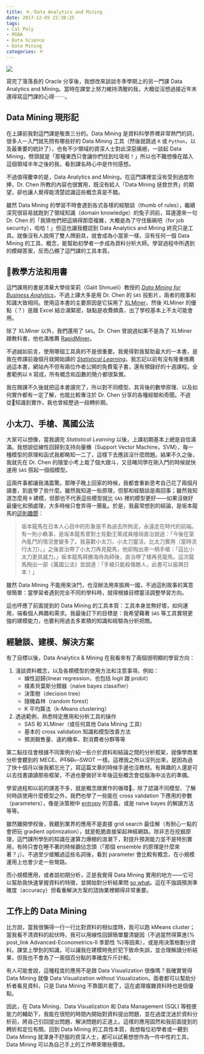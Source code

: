 ```yaml
---
title: ＃／Data Analytics and Mining
date: 2017-12-05 22:38:25
tags:
- Cal Poly
- MSBA
- Data Science
- Data Mining
categories: ＃
---
```


![](cover.jpg)

寫完了落落長的 Oracle 分享後，我想改來談談冬季學期上的另一門課 Data Analytics and Mining。當時在課堂上努力維持清醒的我，大概從沒想過接近年末還得寫這門課的心得⋯⋯。

<!--more-->

## Data Mining 現形記

在上課前我對這門課是敬畏三分的。Data Mining 是資料科學界裡非常熱門的詞，很多人一入門就先問有哪些好的 Data Mining 工具（然後就跳過 `R` 或 `Python`，以及最重要的統計了），也有不少領域的資深人士對此深惡痛絕，一談起 Data Mining，劈頭就是「那種東西只會讓你們找到垃圾啦！」所以也不難想像在踏入這個領域半年之後的我，看到課名時心中是作何感想。

不過值得慶幸的是，Data Analytics and Mining，在這門課裡並沒有受到過度吹捧，Dr. Chen 所教的內容也很實用，既沒有給人「Data Mining 拯救世界」的期望，卻也讓人覺得能清楚認識這些概念真是不錯。

雖然 Data Mining 的學習不時會遇到各式各樣的經驗談（thumb of rules），繼續深究很容易就跑到了領域知識（domain knowledge）的兔子洞前，耳邊還來一句 Dr. Chen 的「我猜他們把這搞得那麼複雜，大概是為了守住飯碗吧（for job security），哈哈！」但這也讓我體認到 Data Analytics and Mining 終究只是工具。就像沒有人說用了雙人牌廚具，就會成為小當家一樣，沒有任何一個 Data Mining 的工具、概念，能幫助初學者一步成為資料分析大師。學習過程中所遇到的模糊答案，反而凸顯了這門課的工具本質。

## 教學方法和用書

這門課用的書是清華大學徐茉莉（Galit Shmueli）教授的 *[Data Mining for Business Analytics](https://www.amazon.com/Data-Mining-Business-Analytics-Applications/dp/1118729277/ref=sr_1_1?ie=UTF8&qid=1512543620&sr=8-1&keywords=xlminer)*，不過上課大多是用 Dr. Chen 的 `SAS` 投影片，兩者的敘事和知識大致相同。使用這本書的主要原因是它採用了 [XLMiner](https://www.solver.com/xlminer-data-mining)，然後 XLMiner 的優點（？）是跟 Excel 結合滿緊密，缺點是收費頗貴，出了學校基本上不太可能會用。

除了 XLMiner 以外，我們還用了 `SAS`。Dr. Chen 曾說過如果不是為了 XLMiner 跟教科書，他也滿推薦 [RapidMiner](https://rapidminer.com)。

不過誠如前言，使用哪個工具真的不是很重要。我覺得對我幫助最大的一本書，是我在修課前幾個月就開始讀的 *[Statistical Learning](https://statlearning.class.stanford.edu/)*。我忘記以前有沒有隆重推薦過這本書，網站內不但有兩位作者公開的免費電子書，還有預錄好的十週課程。全書範例以 `R` 寫成，所有概念和函數的簡介都很紮實。

我在開課不久後就把這本書讀完了，所以對不同模型、其背後的數學原理、以及如何實作都有一定了解，也能比較專注於 Dr. Chen 分享的各種經驗和奇聞。不過從知識到實作，我也曾經歷過一段轉折期。

## 小太刀、手槍、萬國公法

大家可以想像，當我讀完 *Statistical Learning* 以後，上課初期基本上總是自信滿滿。我想說從線性回歸到支持向量機（Support Vector Machine，SVM），每一種模型的原理和函式我都略知一二了，這樣下去應該沒什麼問題。結果不久之後，我就先在 Dr. Chen 的隨堂小考上栽了個大跟斗，又目睹同學在剛入門的時候就快速用 `SAS` 搭起一個個模型。

這兩件事都讓我滿震驚。那陣子晚上回家的時候，我都會重新思考自己花了兩個月讀書，到底學了些什麼。雖然我知道一些原理，但那和經驗談是兩回事；雖然我知道怎麼用 `R` 建模，但那也不代表這些模型就比 `SAS` 裡的模型更好——如果沒做好最優化和預處理，大多時候只會弄得一團亂。於是，我最常想到的結論，是坂本龍馬的[這則趣聞](https://zh.wikipedia.org/wiki/坂本龙马#走在時代前端)：

> 坂本龍馬在日本人心目中的形象是不為過去所拘泥，永遠走在時代的前端。有一則小軼事，是坂本龍馬曾對土佐勤王黨成員檜垣直治說過：「今後在室內亂鬥的情況會變多了。我喜歡小太刀，小太刀靈活，比太刀實用（當時流行太刀）。」之後直治帶了小太刀再見龍馬，他卻掏出來一柄手槍：「這比小太刀更具威力。」坂本龍馬拜勝海舟為師後，直治帶了槍再見龍馬，這次龍馬掏出一部《萬國公法》並說道：「手槍只能殺傷敵人，此書可以振興日本！」

雖然 Data Mining 不能用來決鬥，也沒辦法用來振興一國，不過這則故事的寓意很簡單：當學習者遇到完全不同的學科時，就得根據目標靈活調整學習方向。

這也呼應了前面提到的 Data Mining 的工具本質：工具本身並無好壞，如何運用，端看個人興趣和需求。我最後訂下的目標是：我希望藉著 `SAS` 等工具實現更強的建模能力，也要利用過去多累積的知識和經驗為分析把關。

## 經驗談、建模、解決方案

有了目標以後，Data Analytics & Mining 在我看來有了兩個很明顯的學習方向：

1. 淺談資料概念，以及各類模型的使用方法和注意事項，例如：
    * 線性迴歸(linear regression，也包括 logit 跟 probit）
    * 樸素貝葉斯分類器（naive bayes classifier）
    * 決策樹（decision tree）
    * 隨機森林（random forest）
    * K 平均算法（k-Means clustering）
2. 透過範例，熟悉特定應用和分析工具的操作
    * SAS 和 XLMiner（或任何其他 Data Mining 工具）
    * 基本的 cross validation 知識和模型改善方法
    * 預測銷售量、違約機率、對消費者分群等等

第二點往往會根據不同案例介紹一些介於資料和結論之間的分析框架，就像學商業分析會聽到的 MECE、~~PTSD、~~SWOT 一樣。這裡我之所以沒列出來，是因為過了快十個月以後我都忘光了，寫這篇文章的時候手邊也沒教材。有興趣的人還是可以去找書讀讀那些框架，不過也要做好半年後這些概念會從腦海中淡去的準備。

學習過程和以前的課差不多，就是概念跟實作的循環。除了認識不同模型、了解何時該使用什麼模型之外，我們也學了一些能在 cross validation 下應用的參數（parameters），像是決策樹中 [entropy](http://chem-eng.utoronto.ca/~datamining/dmc/decision_tree.htm) 的意義，或是 naive bayes 的解讀方法等等。

雖然離開學校後，我聽到業界的應用不是直接 grid search 最佳解（有耐心一點的會把玩 gradient optimization），就是乾脆直接架起神經網路。除非志在挖掘原理，這門課所學到的知識在運算力爆棚的浪潮下，對提升預測能力並不是特別實用，有時只會在睡不著的時候霸佔念頭（「那個 ensemble 的原理是什麼來著？」）。不過至少接觸過這些名詞後，看到 parameter 會比較有概念，在小規模運用上也會少走一些彎路。

而小規模應用，或者說初期分析，正是我覺得 Data Mining 實用的地方——它可以幫助我快速掌握資料的特徵，並開始對分析結果問 [so what](https://www.youtube.com/watch?v=zqNTltOGh5c)。這在不強調預測準確度（accuracy）但看重解決方案的諮詢業裡顯得非常重要。

## 工作上的 Data Mining

比方說，當我很懶得一行一行比對資料的相似度時，我可以跑 kMeans cluster；當我看不清資料的起伏時，我可以用線性回歸簡單釐清變因（不過當然得算進{% post_link Advanced-Econometrics-II 季節性 %}等因素），或是用決策樹劃分資料。課堂上學到的知識，可以讓我在建模時免於犯下致命失誤，並合理解讀分析結果，但我也不會為了一兩個百分點的準確度斤斤計較。

有人可能會說，這種程度的應用不是跟 Data Visualization 很像嗎？我確實覺得 Data Mining 就像 Data Visualization without Visualization。兩者都可以幫助分析者看見資料，只是 Data Mining 不靠圖片罷了，這在處理複雜資料時也是個優點。

因此，在 Data Mining、Data Visualization 和 Data Management (SQL) 等輕便能力的輔助下，我能在很短的時間內開始對資料提出問題，並在過度沈迷於資料分析前，將自己引回提出問題、解決問題的正道上。這樣的應用固然和我前面提到的轉折和定位有關。回到 Data Mining 的工具性本質，我想每位初學者或一聽到 Data Mining 就渾身不舒服的資深人士，都可以試著想想作為一件中性的工具，Data Mining 可以為自己手上的工作帶來哪些價值。
